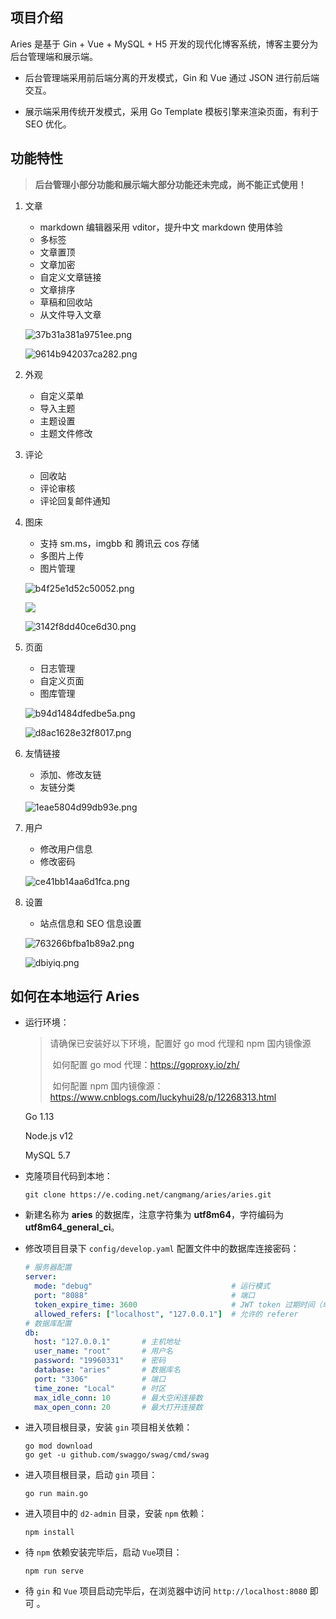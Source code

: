 ## 项目介绍

Aries 是基于 Gin + Vue + MySQL + H5 开发的现代化博客系统，博客主要分为后台管理端和展示端。

- 后台管理端采用前后端分离的开发模式，Gin 和 Vue 通过 JSON 进行前后端交互。

- 展示端采用传统开发模式，采用 Go Template 模板引擎来渲染页面，有利于 SEO 优化。

## 功能特性

> **后台管理小部分功能和展示端大部分功能还未完成，尚不能正式使用！**

1. 文章

   - markdown 编辑器采用  vditor，提升中文 markdown 使用体验
   - 多标签
   - 文章置顶
   - 文章加密
   - 自定义文章链接
   - 文章排序
   - 草稿和回收站
   - 从文件导入文章

   ![37b31a381a9751ee.png](https://ftp.bmp.ovh/imgs/2020/08/37b31a381a9751ee.png)

   ![9614b942037ca282.png](https://ftp.bmp.ovh/imgs/2020/08/9614b942037ca282.png)

2. 外观

   - 自定义菜单
   - 导入主题
   - 主题设置
   - 主题文件修改

3. 评论

   - 回收站
   - 评论审核
   - 评论回复邮件通知

4. 图床

   - 支持 sm.ms，imgbb 和 腾讯云 cos 存储
   - 多图片上传
   - 图片管理

   ![b4f25e1d52c50052.png](https://ftp.bmp.ovh/imgs/2020/08/b4f25e1d52c50052.png)

   ![](https://ftp.bmp.ovh/imgs/2020/08/e6d838ea5a9759a8.png)

   ![3142f8dd40ce6d30.png](https://ftp.bmp.ovh/imgs/2020/08/3142f8dd40ce6d30.png)

5. 页面

   - 日志管理
   - 自定义页面
   - 图库管理

   ![b94d1484dfedbe5a.png](https://ftp.bmp.ovh/imgs/2020/08/b94d1484dfedbe5a.png)

   ![d8ac1628e32f8017.png](https://ftp.bmp.ovh/imgs/2020/08/d8ac1628e32f8017.png)

6. 友情链接

   - 添加、修改友链
   - 友链分类

   ![1eae5804d99db93e.png](https://ftp.bmp.ovh/imgs/2020/08/1eae5804d99db93e.png)

7. 用户

   - 修改用户信息
   - 修改密码

   ![ce41bb14aa6d1fca.png](https://ftp.bmp.ovh/imgs/2020/08/ce41bb14aa6d1fca.png)

8. 设置

   - 站点信息和 SEO 信息设置

   ![763266bfba1b89a2.png](https://ftp.bmp.ovh/imgs/2020/08/763266bfba1b89a2.png)

   ![dbiyiq.png](https://s1.ax1x.com/2020/08/30/dbiyiq.png)

## 如何在本地运行 Aries

- 运行环境：

  > 请确保已安装好以下环境，配置好 go mod 代理和 npm 国内镜像源
  >
  > ​	如何配置 go mod 代理：https://goproxy.io/zh/
  >
  > ​	如何配置 npm 国内镜像源：https://www.cnblogs.com/luckyhui28/p/12268313.html

  Go 1.13 

  Node.js v12

  MySQL 5.7

- 克隆项目代码到本地：

  ```shell
  git clone https://e.coding.net/cangmang/aries/aries.git
  ```

- 新建名称为 **aries** 的数据库，注意字符集为 **utf8m64**，字符编码为 **utf8m64_general_ci**。

- 修改项目目录下 `config/develop.yaml` 配置文件中的数据库连接密码：
  ```yaml
  # 服务器配置
  server:
    mode: "debug"                               # 运行模式
    port: "8088"                                # 端口
    token_expire_time: 3600                     # JWT token 过期时间（单位：秒）
    allowed_refers: ["localhost", "127.0.0.1"]  # 允许的 referer
  # 数据库配置
  db:
    host: "127.0.0.1"       # 主机地址
    user_name: "root"       # 用户名
    password: "19960331"    # 密码
    database: "aries"       # 数据库名
    port: "3306"            # 端口
    time_zone: "Local"      # 时区
    max_idle_conn: 10       # 最大空闲连接数
    max_open_conn: 20       # 最大打开连接数
  ```

- 进入项目根目录，安装 `gin` 项目相关依赖：
  ```shell 
  go mod download
  go get -u github.com/swaggo/swag/cmd/swag 
  ```

- 进入项目根目录，启动 `gin` 项目：
  ```shell
  go run main.go
  ```

- 进入项目中的 `d2-admin` 目录，安装 `npm` 依赖：
  ```shell
  npm install
  ```

- 待 `npm` 依赖安装完毕后，启动 `Vue`项目：
  ```shell
  npm run serve
  ```

- 待 `gin` 和 `Vue` 项目启动完毕后，在浏览器中访问 `http://localhost:8080` 即可 。
